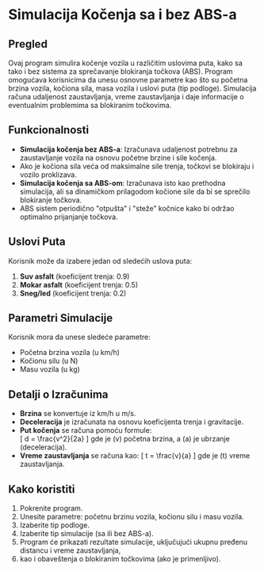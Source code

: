 # Simulacija Kočenja sa i bez ABS-a

## Pregled
Ovaj program simulira kočenje vozila u različitim uslovima puta, kako sa tako i bez sistema za sprečavanje blokiranja točkova (ABS). 
Program omogućava korisnicima da unesu osnovne parametre kao što su početna brzina vozila, kočiona sila, masa vozila i uslovi puta (tip podloge). 
Simulacija računa udaljenost zaustavljanja, vreme zaustavljanja i daje informacije o eventualnim problemima sa blokiranim točkovima.

## Funkcionalnosti
- **Simulacija kočenja bez ABS-a**: Izračunava udaljenost potrebnu za zaustavljanje vozila na osnovu početne brzine i sile kočenja.
- Ako je kočiona sila veća od maksimalne sile trenja, točkovi se blokiraju i vozilo proklizava.
- **Simulacija kočenja sa ABS-om**: Izračunava isto kao prethodna simulacija, ali sa dinamičkom prilagodom kočione sile da bi se sprečilo blokiranje točkova.
- ABS sistem periodično "otpušta" i "steže" kočnice kako bi održao optimalno prijanjanje točkova.

## Uslovi Puta
Korisnik može da izabere jedan od sledećih uslova puta:
1. **Suv asfalt** (koeficijent trenja: 0.9)
2. **Mokar asfalt** (koeficijent trenja: 0.5)
3. **Sneg/led** (koeficijent trenja: 0.2)

## Parametri Simulacije
Korisnik mora da unese sledeće parametre:
- Početna brzina vozila (u km/h)
- Kočionu silu (u N)
- Masu vozila (u kg)

## Detalji o Izračunima
- **Brzina** se konvertuje iz km/h u m/s.
- **Deceleracija** je izračunata na osnovu koeficijenta trenja i gravitacije.
- **Put kočenja** se računa pomoću formule:  
  \[
  d = \frac{v^2}{2a}
  \]
  gde je \(v\) početna brzina, a \(a\) je ubrzanje (deceleracija).
- **Vreme zaustavljanja** se računa kao:
  \[
  t = \frac{v}{a}
  \]
  gde je \(t\) vreme zaustavljanja.

## Kako koristiti
1. Pokrenite program.
2. Unesite parametre: početnu brzinu vozila, kočionu silu i masu vozila.
3. Izaberite tip podloge.
4. Izaberite tip simulacije (sa ili bez ABS-a).
5. Program će prikazati rezultate simulacije, uključujući ukupnu pređenu distancu i vreme zaustavljanja,
6. kao i obaveštenja o blokiranim točkovima (ako je primenljivo).
